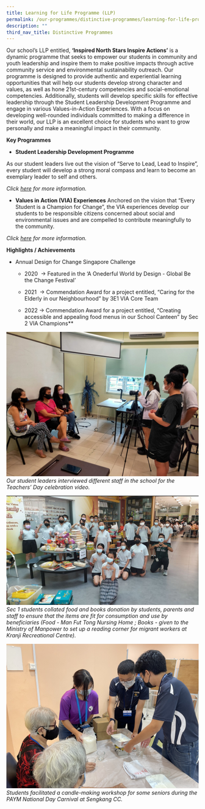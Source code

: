 ```yaml
---
title: Learning for Life Programme (LLP)
permalink: /our-programmes/distinctive-programmes/learning-for-life-programme-llp/
description: ""
third_nav_title: Distinctive Programmes
---
```

Our school’s LLP entitled, **‘Inspired North Stars Inspire Actions’** is a dynamic programme that seeks to empower our students in community and youth leadership and inspire them to make positive impacts through active community service and environmental sustainability outreach. Our programme is designed to provide authentic and experiential learning opportunities that will help our students develop strong character and values, as well as hone 21st-century competencies and social-emotional competencies. Additionally, students will develop specific skills for effective leadership through the Student Leadership Development Programme and engage in various Values-in-Action Experiences. With a focus on developing well-rounded individuals committed to making a difference in their world, our LLP is an excellent choice for students who want to grow personally and make a meaningful impact in their community.


**Key Programmes**

*  **Student Leadership Development Programme**
      
As our student leaders live out the vision of “Serve to Lead, Lead to Inspire”, every student will develop a strong moral compass and learn to become an exemplary leader to self and others. 

*Click [here](/our-programmes/student-development-programmes/student-leadership/) for more information.*
 
*   **Values in Action (VIA) Experiences**
Anchored on the vision that “Every Student is a Champion for Change”, the VIA experiences develop our students to be responsible citizens concerned about social and environmental issues and are compelled to contribute meaningfully to the community. 

*Click [here](/our-programmes/student-development-programmes/via/) for more information.*

**Highlights / Achievements**

*   Annual Design for Change Singapore Challenge
    

    * 2020 
     -> Featured in the ‘A Onederful World by Design - Global Be the Change Festival’
    

    *   2021 
    -> Commendation Award for a project entitled, “Caring for the Elderly in our Neighbourhood” by 3E1 VIA Core Team
    
	 *   2022
      -> Commendation Award for a project entitled,         “Creating accessible and appealing food menus in our School Canteen” by Sec 2 VIA Champions**



![](/images/Copy%20of%20SLD%20-%20Filming%20for%20Teachers%20Day.jpg)
*Our student leaders interviewed different staff in the school for the Teachers’ Day celebration video.*

![](/images/2023%20Distinctive%20Programmes/LLP/sec%201%20%20students%20collated%20food%20items%20donated_comp.JPG)
*Sec 1 students collated food and books donation by students, parents and staff to ensure that the items are fit for consumption and use by beneficiaries (Food - Man Fut Tong Nursing Home ; Books - given to the Ministry of Manpower to set up a reading corner for migrant workers at Kranji Recreational Centre).*

![](/images/2023%20Distinctive%20Programmes/LLP/students%20facilitated%20candle%20making%20workshop%20for%20seniors_comp.jpg)
*Students facilitated a candle-making workshop for some seniors during the PAYM National Day Carnival at Sengkang CC.*